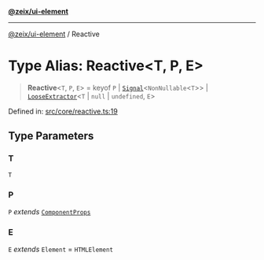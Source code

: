 [**@zeix/ui-element**](../README.md)

***

[@zeix/ui-element](../globals.md) / Reactive

# Type Alias: Reactive\<T, P, E\>

> **Reactive**\<`T`, `P`, `E`\> = keyof `P` \| [`Signal`](Signal.md)\<`NonNullable`\<`T`\>\> \| [`LooseExtractor`](LooseExtractor.md)\<`T` \| `null` \| `undefined`, `E`\>

Defined in: [src/core/reactive.ts:19](https://github.com/zeixcom/ui-element/blob/f5c20c5e6da1a988462bc7f68d75f2a4c0200046/src/core/reactive.ts#L19)

## Type Parameters

### T

`T`

### P

`P` *extends* [`ComponentProps`](ComponentProps.md)

### E

`E` *extends* `Element` = `HTMLElement`
